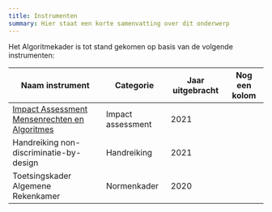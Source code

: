```yaml
---
title: Instrumenten
summary: Hier staat een korte samenvatting over dit onderwerp
---
```


Het Algoritmekader is tot stand gekomen op basis van de volgende instrumenten:

|**Naam instrument**|**Categorie**|**Jaar uitgebracht**|**Nog een kolom**|
|-------------------|-------------|--------------------|-----------------|
| [Impact Assessment Mensenrechten en Algoritmes](https://www.rijksoverheid.nl/documenten/rapporten/2021/02/25/impact-assessment-mensenrechten-en-algoritmes) | Impact assessment | 2021 | |
| Handreiking non-discriminatie-by-design | Handreiking | 2021 | |
| Toetsingskader Algemene Rekenkamer | Normenkader | 2020 | |